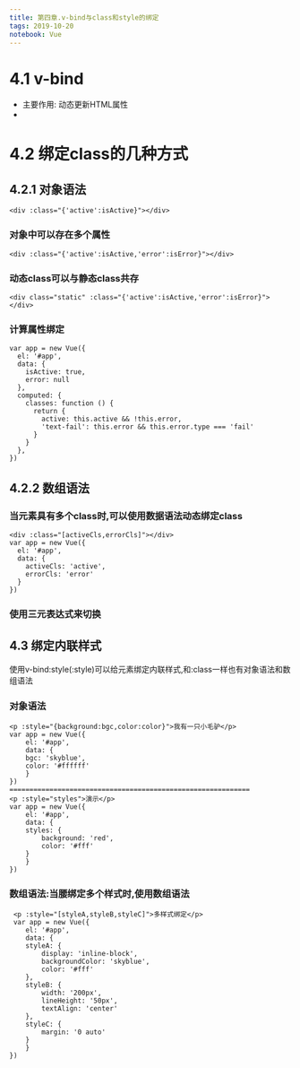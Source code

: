 ```yaml
---
title: 第四章.v-bind与class和style的绑定
tags: 2019-10-20
notebook: Vue
---
```


# 4.1 v-bind

  * 主要作用: 动态更新HTML属性
  * 
# 4.2 绑定class的几种方式

## 4.2.1 对象语法  
    <div :class="{'active':isActive}"></div>
### 对象中可以存在多个属性 
    <div :class="{'active':isActive,'error':isError}"></div>
### 动态class可以与静态class共存  
    <div class="static" :class="{'active':isActive,'error':isError}"></div>
### 计算属性绑定  
    var app = new Vue({
      el: '#app',
      data: {
        isActive: true,
        error: null
      },
      computed: {
        classes: function () {
          return {
            active: this.active && !this.error,
            'text-fail': this.error && this.error.type === 'fail'
          }
        }
      },
    })
## 4.2.2 数组语法
### 当元素具有多个class时,可以使用数据语法动态绑定class  
    <div :class="[activeCls,errorCls]"></div>
    var app = new Vue({
      el: '#app',
      data: {
        activeCls: 'active',
        errorCls: 'error'
      }
    })
### 使用三元表达式来切换

## 4.3 绑定内联样式

使用v-bind:style(:style)可以给元素绑定内联样式,和:class一样也有对象语法和数组语法

### 对象语法

    <p :style="{background:bgc,color:color}">我有一只小毛驴</p>
    var app = new Vue({
        el: '#app',
        data: {
        bgc: 'skyblue',
        color: '#ffffff'
        }
    })
    ============================================================
    <p :style="styles">演示</p>
    var app = new Vue({
        el: '#app',
        data: {
        styles: {
            background: 'red',
            color: '#fff'
        }
        }
    })

### 数组语法:当腰绑定多个样式时,使用数组语法

     <p :style="[styleA,styleB,styleC]">多样式绑定</p>
     var app = new Vue({
        el: '#app',
        data: {
        styleA: {
            display: 'inline-block',
            backgroundColor: 'skyblue',
            color: '#fff'
        },
        styleB: {
            width: '200px',
            lineHeight: '50px',
            textAlign: 'center'
        },
        styleC: {
            margin: '0 auto'
        }
        }
    })